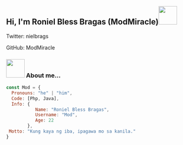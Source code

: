 <h2> Hi, I'm Roniel Bless Bragas (ModMiracle)<img src="https://media.giphy.com/media/yW8gdZiUZPAIjrtY7F/giphy.gif" width="50"></h2>

Twitter: nielbrags 

GitHub: ModMiracle


### <img src="https://media.giphy.com/media/yTFemEJxmeW2YLOT6p/giphy.gif" width="50"> About me...  

```javascript
const Mod = {
  Pronouns: "he" | "him",
  Code: [Php, Java],
  Info: {
           Name: "Roniel Bless Bragas",
           Username: "Mod",
           Age: 22
        },
 Motto: "Kung kaya ng iba, ipagawa mo sa kanila."
}
```
